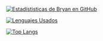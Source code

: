 
 [![Estadístisticas de Bryan en GitHub](https://github-readme-stats.vercel.app/api?username=ElLuchoMan&show_icons=true&theme=radical&count_private=true&locale=es&include_all_commits=true)](https://github.com/ElLuchoMan/github-readme-stats)

[![Lenguajes Usados](https://github-readme-stats.vercel.app/api/top-langs/?username=ElLuchoMan&layout=compact&show_icons=true&theme=radical&locale=es)](https://github.com/ElLuchoMan/github-readme-stats)

[![Top Langs](https://github-readme-stats.vercel.app/api/top-langs/?username=ElLuchoMan&layout=compact&show_icons=true&theme=radical&locale=es)](https://github.com/anuraghazra/github-readme-stats)


